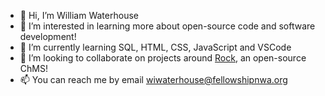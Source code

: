 - 👋 Hi, I’m William Waterhouse
- 👀 I’m interested in learning more about open-source code and software development!
- 🌱 I’m currently learning SQL, HTML, CSS, JavaScript and VSCode
- 💞️ I’m looking to collaborate on projects around [Rock](https://github.com/SparkDevNetwork/Rock), an open-source ChMS!
- 📫 You can reach me by email wiwaterhouse@fellowshipnwa.org

<!---
wiwaterhouse/wiwaterhouse is a ✨ special ✨ repository because its `README.md` (this file) appears on your GitHub profile.
You can click the Preview link to take a look at your changes.
--->
